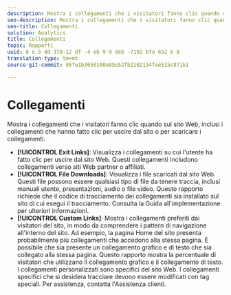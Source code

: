 ```yaml
---
description: Mostra i collegamenti che i visitatori fanno clic quando sul sito Web, inclusi i collegamenti che hanno fatto clic per uscire dal sito o per scaricare i collegamenti.
seo-description: Mostra i collegamenti che i visitatori fanno clic quando sul sito Web, inclusi i collegamenti che hanno fatto clic per uscire dal sito o per scaricare i collegamenti.
seo-title: Collegamenti
solution: Analytics
title: Collegamenti
topic: Rapporti
uuid: 8 e 5 dd 378-12 df -4 eb 9-9 deb -7192 bfe 652 b 8
translation-type: tm+mt
source-git-commit: 86fe1b3650100a05e52fb2102134fee515c871b1

---
```



# Collegamenti

Mostra i collegamenti che i visitatori fanno clic quando sul sito Web, inclusi i collegamenti che hanno fatto clic per uscire dal sito o per scaricare i collegamenti.

* **[!UICONTROL Exit Links]**: Visualizza i collegamenti su cui l'utente ha fatto clic per uscire dal sito Web. Questi collegamenti includono collegamenti verso siti Web partner o affiliati.
* **[!UICONTROL File Downloads]**: Visualizza i file scaricati dal sito Web. Questi file possono essere qualsiasi tipo di file da tenere traccia, inclusi manuali utente, presentazioni, audio o file video. Questo rapporto richiede che il codice di tracciamento dei collegamenti sia installato sul sito di cui esegui il tracciamento. Consulta la Guida all'implementazione per ulteriori informazioni.
* **[!UICONTROL Custom Links]**: Mostra i collegamenti preferiti dai visitatori del sito, in modo da comprendere i pattern di navigazione all'interno del sito. Ad esempio, la pagina Home del sito presenta probabilmente più collegamenti che accedono alla stessa pagina. È possibile che sia presente un collegamento grafico e di testo che sia collegato alla stessa pagina. Questo rapporto mostra la percentuale di visitatori che utilizzano il collegamento grafico e il collegamento di testo. I collegamenti personalizzati sono specifici del sito Web. I collegamenti specifici che si desidera tracciare devono essere modificati con tag speciali. Per assistenza, contatta l'Assistenza clienti.

